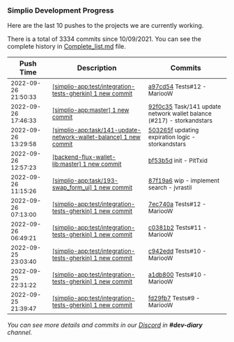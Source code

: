 
### Simplio Development Progress

Here are the last 10 pushes to the projects we are currently working.

There is a total of 3334 commits since 10/09/2021. You can see the complete history in
 [Complete_list.md](Complete_list.md) file.

| Push Time | Description | Commits |
| --- | --- | --- |
| <sub>2022-09-26 21:50:33</sub> | <sub>[[simplio-app:test/integration\-tests\-gherkin] 1 new commit](https://github.com/SimplioOfficial/simplio-app/commit/a97cd543acc79159f418eac6e7c68269465eb696)</sub> | <sub>[a97cd54](https://github.com/SimplioOfficial/simplio-app/commit/a97cd543acc79159f418eac6e7c68269465eb696) Tests#12 - MariooW</sub> |
| <sub>2022-09-26 17:46:33</sub> | <sub>[[simplio-app:master] 1 new commit](https://github.com/SimplioOfficial/simplio-app/commit/92f0c35e5826424207d4459566f4a56dde7991d3)</sub> | <sub>[92f0c35](https://github.com/SimplioOfficial/simplio-app/commit/92f0c35e5826424207d4459566f4a56dde7991d3) Task/141 update network wallet balance (#217) - storkandstars</sub> |
| <sub>2022-09-26 13:29:58</sub> | <sub>[[simplio-app:task/141\-update\-network\-wallet\-balance] 1 new commit](https://github.com/SimplioOfficial/simplio-app/commit/503265f486b199b2a2726dd1afc5eaa84d17d369)</sub> | <sub>[503265f](https://github.com/SimplioOfficial/simplio-app/commit/503265f486b199b2a2726dd1afc5eaa84d17d369) updating expiration logic - storkandstars</sub> |
| <sub>2022-09-26 12:57:23</sub> | <sub>[[backend-flux-wallet-lib:master] 1 new commit](https://github.com/SimplioOfficial/backend-flux-wallet-lib/commit/bf53b5d5255bc9cfadee458d15367dac5bcd435a)</sub> | <sub>[bf53b5d](https://github.com/SimplioOfficial/backend-flux-wallet-lib/commit/bf53b5d5255bc9cfadee458d15367dac5bcd435a) init - PitTxid</sub> |
| <sub>2022-09-26 11:15:26</sub> | <sub>[[simplio-app:task/193\-swap\_form\_ui] 1 new commit](https://github.com/SimplioOfficial/simplio-app/commit/87f19a6cfbbc2103abc227f54b2fc35ce68a73d3)</sub> | <sub>[87f19a6](https://github.com/SimplioOfficial/simplio-app/commit/87f19a6cfbbc2103abc227f54b2fc35ce68a73d3) wip - implement search - jvrastil</sub> |
| <sub>2022-09-26 07:13:00</sub> | <sub>[[simplio-app:test/integration\-tests\-gherkin] 1 new commit](https://github.com/SimplioOfficial/simplio-app/commit/7ec740aeea78763c0b098c024d9ea50f9107160f)</sub> | <sub>[7ec740a](https://github.com/SimplioOfficial/simplio-app/commit/7ec740aeea78763c0b098c024d9ea50f9107160f) Tests#12 - MariooW</sub> |
| <sub>2022-09-26 06:49:21</sub> | <sub>[[simplio-app:test/integration\-tests\-gherkin] 1 new commit](https://github.com/SimplioOfficial/simplio-app/commit/c0381b2ea0b415b2c0441dc467256e07fbf745aa)</sub> | <sub>[c0381b2](https://github.com/SimplioOfficial/simplio-app/commit/c0381b2ea0b415b2c0441dc467256e07fbf745aa) Tests#11 - MariooW</sub> |
| <sub>2022-09-25 23:03:40</sub> | <sub>[[simplio-app:test/integration\-tests\-gherkin] 1 new commit](https://github.com/SimplioOfficial/simplio-app/commit/c942edd201d94ab9c3067b63c1e11a90acbbf4f0)</sub> | <sub>[c942edd](https://github.com/SimplioOfficial/simplio-app/commit/c942edd201d94ab9c3067b63c1e11a90acbbf4f0) Tests#10 - MariooW</sub> |
| <sub>2022-09-25 22:31:22</sub> | <sub>[[simplio-app:test/integration\-tests\-gherkin] 1 new commit](https://github.com/SimplioOfficial/simplio-app/commit/a1db800acc278b912ec346e41a23116c581bc1bc)</sub> | <sub>[a1db800](https://github.com/SimplioOfficial/simplio-app/commit/a1db800acc278b912ec346e41a23116c581bc1bc) Tests#10 - MariooW</sub> |
| <sub>2022-09-25 21:39:47</sub> | <sub>[[simplio-app:test/integration\-tests\-gherkin] 1 new commit](https://github.com/SimplioOfficial/simplio-app/commit/fd29fb775191ba9aef7070b05fedb988f892e263)</sub> | <sub>[fd29fb7](https://github.com/SimplioOfficial/simplio-app/commit/fd29fb775191ba9aef7070b05fedb988f892e263) Tests#9 - MariooW</sub> |

_You can see more details and commits in our [Discord](https://discord.gg/aKhjuwZmdP) in **#dev-diary** channel._
